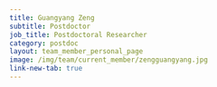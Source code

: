 ```yaml
---
title: Guangyang Zeng
subtitle: Postdoctor
job_title: Postdoctoral Researcher
category: postdoc
layout: team_member_personal_page
image: /img/team/current_member/zengguangyang.jpg
link-new-tab: true
---
```



